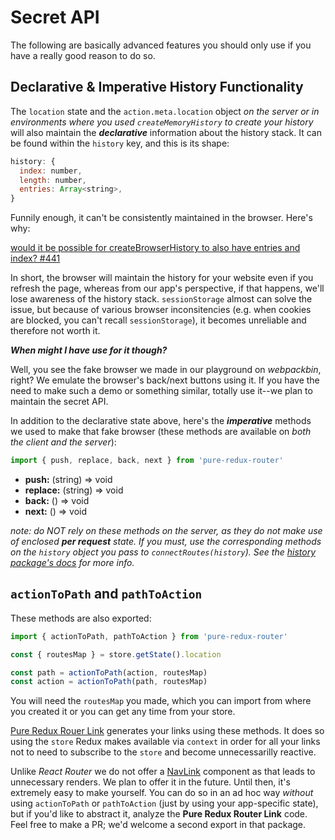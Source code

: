 # Secret API
The following are basically advanced features you should only use if you have a really good reason to do so.

## Declarative & Imperative History Functionality
The `location` state and the `action.meta.location` object *on the server or in environments where you used `createMemoryHistory`
to create your history* will also maintain the ***declarative*** information about the history stack. It can be found within the `history` key, and this 
is its shape:

```javascript
history: {
  index: number,
  length: number,
  entries: Array<string>,
}
```

Funnily enough, it can't be consistently maintained in the browser. Here's why:

[would it be possible for createBrowserHistory to also have entries and index? #441](https://github.com/ReactTraining/history/issues/441)

In short, the browser will maintain the history for your website even if you refresh the page, whereas from our app's perspective,
if that happens, we'll lose awareness of the history stack. `sessionStorage` almost can solve the issue, but because of various
browser inconsitencies (e.g. when cookies are blocked, you can't recall `sessionStorage`), it becomes unreliable and therefore
not worth it. 

***When might I have use for it though?***

Well, you see the fake browser we made in our playground on *webpackbin*, right? We emulate the browser's back/next buttons
using it. If you have the need to make such a demo or something similar, totally use it--we plan to maintain the secret API.

In addition to the declarative state above, here's the ***imperative*** methods we used to make that fake browser (these methods are available on *both the client and the server*):

```javascript
import { push, replace, back, next } from 'pure-redux-router'
```
* **push:** (string) => void
* **replace:** (string) => void
* **back:** () => void
* **next:** () => void

*note: do NOT rely on these methods on the server, as they do not make use of enclosed* ***per request*** *state. If you must, use the corresponding
methods on the `history` object you pass to `connectRoutes(history`). See the [history package's docs](https://github.com/ReactTraining/history)
for more info.*


## `actionToPath` and `pathToAction`
These methods are also exported:

```javascript
import { actionToPath, pathToAction } from 'pure-redux-router'

const { routesMap } = store.getState().location

const path = actionToPath(action, routesMap)
const action = actionToPath(path, routesMap)
```

You will need the `routesMap` you made, which you can import from where you created it or you can
get any time from your store. 

[Pure Redux Rouer Link](https://github.com/faceyspacey/pure-redux-router-link)
generates your links using these methods. It does so using the `store` Redux makes available via `context` in 
order for all your links not to need to subscribe to the `store` and become unnecessarilly reactive. 

Unlike *React Router* we do not offer a [NavLink](https://reacttraining.com/react-router/#navlink) component
as that leads to unnecessary renders. We plan to offer it in the future. Until then, it's extremely easy
to make yourself. You can do so in an ad hoc way *without* using `actionToPath` or `pathToAction` (just by using your app-specific state), 
but if you'd like to abstract it, analyze the **Pure Redux Router Link** code. Feel free to make a PR; we'd welcome
a second export in that package.

